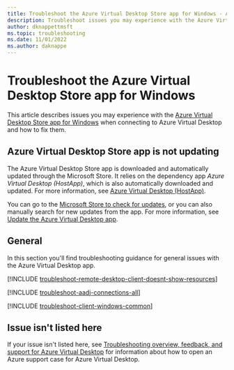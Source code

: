 ```yaml
---
title: Troubleshoot the Azure Virtual Desktop Store app for Windows - Azure Virtual Desktop
description: Troubleshoot issues you may experience with the Azure Virtual Desktop Store app for Windows when connecting to Azure Virtual Desktop.
author: dknappettmsft
ms.topic: troubleshooting
ms.date: 11/01/2022
ms.author: daknappe
---
```


# Troubleshoot the Azure Virtual Desktop Store app for Windows

This article describes issues you may experience with the [Azure Virtual Desktop Store app for Windows](users/connect-windows-azure-virtual-desktop-app.md?toc=%2Fazure%2Fvirtual-desktop%2Ftoc.json) when connecting to Azure Virtual Desktop and how to fix them.

## Azure Virtual Desktop Store app is not updating

The Azure Virtual Desktop Store app is downloaded and automatically updated through the Microsoft Store. It relies on the dependency app *Azure Virtual Desktop (HostApp)*, which is also automatically downloaded and updated. For more information, see [Azure Virtual Desktop (HostApp)](users/client-features-windows-azure-virtual-desktop-app.md#azure-virtual-desktop-hostapp).

You can go to the [Microsoft Store to check for updates](https://aka.ms/AVDStoreClient), or you can also manually search for new updates from the app. For more information, see [Update the Azure Virtual Desktop app](users/client-features-windows-azure-virtual-desktop-app.md#update-the-azure-virtual-desktop-app).

## General

In this section you'll find troubleshooting guidance for general issues with the Azure Virtual Desktop app.

[!INCLUDE [troubleshoot-remote-desktop-client-doesnt-show-resources](includes/include-troubleshoot-remote-desktop-client-doesnt-show-resources.md)]

[!INCLUDE [troubleshoot-aadj-connections-all](includes/include-troubleshoot-azure-ad-joined-connections-all.md)]

[!INCLUDE [troubleshoot-client-windows-common](includes/include-troubleshoot-client-windows-common.md)]

## Issue isn't listed here

If your issue isn't listed here, see [Troubleshooting overview, feedback, and support for Azure Virtual Desktop](troubleshoot-set-up-overview.md) for information about how to open an Azure support case for Azure Virtual Desktop.